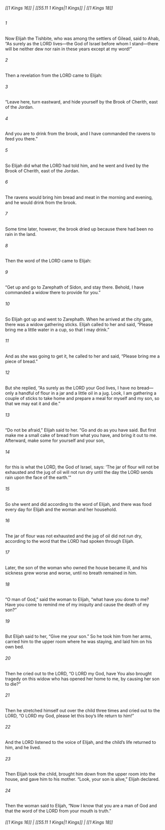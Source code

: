 
###### [[1 Kings 16]] | [[55.11 1 Kings|1 Kings]] | [[1 Kings 18]]

###### 1
Now Elijah the Tishbite, who was among the settlers of Gilead, said to Ahab, “As surely as the LORD lives—the God of Israel before whom I stand—there will be neither dew nor rain in these years except at my word!”
###### 2
Then a revelation from the LORD came to Elijah:
###### 3
“Leave here, turn eastward, and hide yourself by the Brook of Cherith, east of the Jordan.
###### 4
And you are to drink from the brook, and I have commanded the ravens to feed you there.”
###### 5
So Elijah did what the LORD had told him, and he went and lived by the Brook of Cherith, east of the Jordan.
###### 6
The ravens would bring him bread and meat in the morning and evening, and he would drink from the brook.
###### 7
Some time later, however, the brook dried up because there had been no rain in the land.
###### 8
Then the word of the LORD came to Elijah:
###### 9
“Get up and go to Zarephath of Sidon, and stay there. Behold, I have commanded a widow there to provide for you.”
###### 10
So Elijah got up and went to Zarephath. When he arrived at the city gate, there was a widow gathering sticks. Elijah called to her and said, “Please bring me a little water in a cup, so that I may drink.”
###### 11
And as she was going to get it, he called to her and said, “Please bring me a piece of bread.”
###### 12
But she replied, “As surely as the LORD your God lives, I have no bread—only a handful of flour in a jar and a little oil in a jug. Look, I am gathering a couple of sticks to take home and prepare a meal for myself and my son, so that we may eat it and die.”
###### 13
“Do not be afraid,” Elijah said to her. “Go and do as you have said. But first make me a small cake of bread from what you have, and bring it out to me. Afterward, make some for yourself and your son,
###### 14
for this is what the LORD, the God of Israel, says: ‘The jar of flour will not be exhausted and the jug of oil will not run dry until the day the LORD sends rain upon the face of the earth.’”
###### 15
So she went and did according to the word of Elijah, and there was food every day for Elijah and the woman and her household.
###### 16
The jar of flour was not exhausted and the jug of oil did not run dry, according to the word that the LORD had spoken through Elijah.
###### 17
Later, the son of the woman who owned the house became ill, and his sickness grew worse and worse, until no breath remained in him.
###### 18
“O man of God,” said the woman to Elijah, “what have you done to me? Have you come to remind me of my iniquity and cause the death of my son?”
###### 19
But Elijah said to her, “Give me your son.” So he took him from her arms, carried him to the upper room where he was staying, and laid him on his own bed.
###### 20
Then he cried out to the LORD, “O LORD my God, have You also brought tragedy on this widow who has opened her home to me, by causing her son to die?”
###### 21
Then he stretched himself out over the child three times and cried out to the LORD, “O LORD my God, please let this boy’s life return to him!”
###### 22
And the LORD listened to the voice of Elijah, and the child’s life returned to him, and he lived.
###### 23
Then Elijah took the child, brought him down from the upper room into the house, and gave him to his mother. “Look, your son is alive,” Elijah declared.
###### 24
Then the woman said to Elijah, “Now I know that you are a man of God and that the word of the LORD from your mouth is truth.”

###### [[1 Kings 16]] | [[55.11 1 Kings|1 Kings]] | [[1 Kings 18]]
